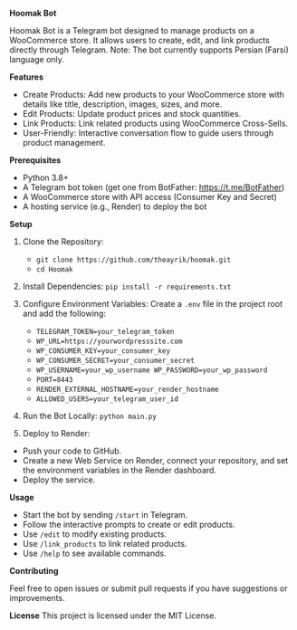 

**Hoomak Bot**

Hoomak Bot is a Telegram bot designed to manage products on a
WooCommerce store. It allows users to create, edit, and link products
directly through Telegram. Note: The bot currently supports Persian
(Farsi) language only.

**Features**

 - Create Products: Add new products to your WooCommerce store with
   details like title, description, images, sizes, and more.
 - Edit Products: Update product prices and stock quantities.
 - Link Products: Link related products using WooCommerce Cross-Sells.
 - User-Friendly: Interactive conversation flow to guide users through
   product management.

**Prerequisites**

 - Python 3.8+ 
 - A Telegram bot token (get one from BotFather:
   https://t.me/BotFather) 
 - A WooCommerce store with API access (Consumer    Key and Secret)
 - A hosting service (e.g., Render) to deploy the bot
 
**Setup** 

 1. Clone the Repository: 

    - `git clone https://github.com/theayrik/hoomak.git`
    - `cd Hoomak`

2. Install Dependencies: `pip install -r requirements.txt`

3. Configure Environment Variables: Create a `.env` file in the project root and add the following:

    - `TELEGRAM_TOKEN=your_telegram_token` 
    - `WP_URL=https://yourwordpresssite.com`
    - `WP_CONSUMER_KEY=your_consumer_key`
    - `WP_CONSUMER_SECRET=your_consumer_secret`
    - `WP_USERNAME=your_wp_username WP_PASSWORD=your_wp_password`
    - `PORT=8443`
    - `RENDER_EXTERNAL_HOSTNAME=your_render_hostname`
    - `ALLOWED_USERS=your_telegram_user_id`

5. Run the Bot Locally: `python main.py`
6. Deploy to Render:
- Push your code to GitHub.
- Create a new Web Service on Render, connect your repository, and set the environment variables in the Render dashboard.
- Deploy the service.

**Usage**
- Start the bot by sending `/start` in Telegram.
- Follow the interactive prompts to create or edit products.
- Use `/edit` to modify existing products.
- Use `/link_products` to link related products.
- Use `/help` to see available commands.

**Contributing**

Feel free to open issues or submit pull requests if you have suggestions or improvements.

**License**
This project is licensed under the MIT License.


